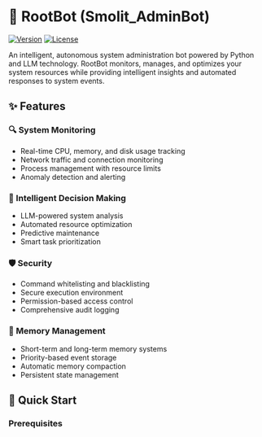 # 🤖 RootBot (Smolit_AdminBot)

[![Version](https://img.shields.io/badge/version-0.2.0-blue.svg)](https://github.com/EcoSphereNetwork/Smolit_AdminBot)
[![License](https://img.shields.io/badge/license-MIT-green.svg)](LICENSE)

An intelligent, autonomous system administration bot powered by Python and LLM technology. RootBot monitors, manages, and optimizes your system resources while providing intelligent insights and automated responses to system events.

## ✨ Features

### 🔍 System Monitoring
- Real-time CPU, memory, and disk usage tracking
- Network traffic and connection monitoring
- Process management with resource limits
- Anomaly detection and alerting

### 🧠 Intelligent Decision Making
- LLM-powered system analysis
- Automated resource optimization
- Predictive maintenance
- Smart task prioritization

### 🛡️ Security
- Command whitelisting and blacklisting
- Secure execution environment
- Permission-based access control
- Comprehensive audit logging

### 💾 Memory Management
- Short-term and long-term memory systems
- Priority-based event storage
- Automatic memory compaction
- Persistent state management

## 🚀 Quick Start

### Prerequisites


